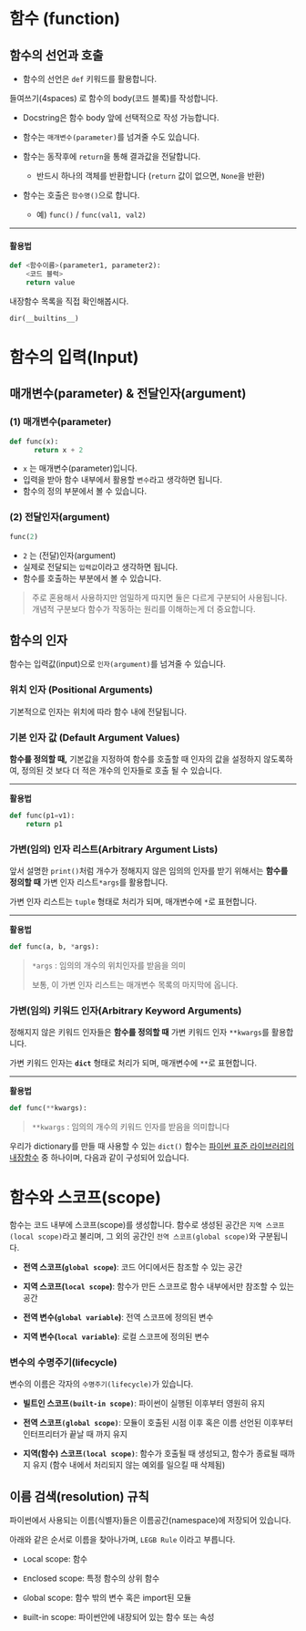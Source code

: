 # 함수 (function)

## 함수의 선언과 호출

- 함수의 선언은 `def` 키워드를 활용합니다.

들여쓰기(4spaces) 로 함수의 body(코드 블록)를 작성합니다.

- Docstring은 함수 body 앞에 선택적으로 작성 가능합니다.

- 함수는 `매개변수(parameter)`를 넘겨줄 수도 있습니다.

- 함수는 동작후에 `return`을 통해 결과값을 전달합니다.
  - 반드시 하나의 객체를 반환합니다 (`return` 값이 없으면, `None`을 반환)

- 함수는 호출은 `함수명()`으로 합니다.
  - 예) `func()` / `func(val1, val2)`

------

#### 활용법

```python
def <함수이름>(parameter1, parameter2):
    <코드 블럭>
    return value
```

내장함수 목록을 직접 확인해봅시다.

`dir(__builtins__)`



# 함수의 입력(Input)

## 매개변수(parameter) & 전달인자(argument)

### (1) 매개변수(parameter)

```python
def func(x):
      return x + 2
```

- `x` 는 매개변수(parameter)입니다.
- 입력을 받아 함수 내부에서 활용할 `변수`라고 생각하면 됩니다.
- 함수의 정의 부분에서 볼 수 있습니다.

### (2) 전달인자(argument)

```python
func(2)
```

- `2` 는 (전달)인자(argument)
- 실제로 전달되는 `입력값`이라고 생각하면 됩니다.
- 함수를 호출하는 부분에서 볼 수 있습니다.

> 주로 혼용해서 사용하지만 엄밀하게 따지면 둘은 다르게 구분되어 사용됩니다. 개념적 구분보다 함수가 작동하는 원리를 이해하는게 더 중요합니다.



## 함수의 인자

함수는 입력값(input)으로 `인자(argument)`를 넘겨줄 수 있습니다.

### 위치 인자 (Positional Arguments)

기본적으로 인자는 위치에 따라 함수 내에 전달됩니다.

### 기본 인자 값 (Default Argument Values)

**함수를 정의할 때,** 기본값을 지정하여 함수를 호출할 때 인자의 값을 설정하지 않도록하여, 정의된 것 보다 더 적은 개수의 인자들로 호출 될 수 있습니다.

------

**활용법**

```python
def func(p1=v1):
    return p1
```



### 가변(임의) 인자 리스트(Arbitrary Argument Lists)

앞서 설명한 `print()`처럼 개수가 정해지지 않은 임의의 인자를 받기 위해서는 **함수를 정의할 때** 가변 인자 리스트`*args`를 활용합니다.

가변 인자 리스트는 `tuple` 형태로 처리가 되며, 매개변수에 `*`로 표현합니다.

------

**활용법**

```python
def func(a, b, *args):
```

> `*args` : 임의의 개수의 위치인자를 받음을 의미
>
> 보통, 이 가변 인자 리스트는 매개변수 목록의 마지막에 옵니다.



### 가변(임의) 키워드 인자(Arbitrary Keyword Arguments)

정해지지 않은 키워드 인자들은 **함수를 정의할 때** 가변 키워드 인자 `**kwargs`를 활용합니다.

가변 키워드 인자는 **`dict`** 형태로 처리가 되며, 매개변수에 `**`로 표현합니다.

------

**활용법**

```python
def func(**kwargs):
```

> `**kwargs` : 임의의 개수의 키워드 인자를 받음을 의미합니다

우리가 dictionary를 만들 때 사용할 수 있는 `dict()` 함수는 [파이썬 표준 라이브러리의 내장함수](https://docs.python.org/ko/3.6/library/functions.html) 중 하나이며, 다음과 같이 구성되어 있습니다.



# 함수와 스코프(scope)

함수는 코드 내부에 스코프(scope)를 생성합니다. 함수로 생성된 공간은 `지역 스코프(local scope)`라고 불리며, 그 외의 공간인 `전역 스코프(global scope)`와 구분됩니다.

- **전역 스코프(`global scope`)**: 코드 어디에서든 참조할 수 있는 공간
- **지역 스코프(`local scope`)**: 함수가 만든 스코프로 함수 내부에서만 참조할 수 있는 공간

- **전역 변수(`global variable`)**: 전역 스코프에 정의된 변수
- **지역 변수(`local variable`)**: 로컬 스코프에 정의된 변수



### 변수의 수명주기(lifecycle)

변수의 이름은 각자의 `수명주기(lifecycle)`가 있습니다.

- **빌트인 스코프`(built-in scope)`**: 파이썬이 실행된 이후부터 영원히 유지

- **전역 스코프`(global scope)`**: 모듈이 호출된 시점 이후 혹은 이름 선언된 이후부터 인터프리터가 끝날 때 까지 유지

- **지역(함수) 스코프`(local scope)`**: 함수가 호출될 때 생성되고, 함수가 종료될 때까지 유지 (함수 내에서 처리되지 않는 예외를 일으킬 때 삭제됨)

## 이름 검색(resolution) 규칙

파이썬에서 사용되는 이름(식별자)들은 이름공간(namespace)에 저장되어 있습니다.

아래와 같은 순서로 이름을 찾아나가며, `LEGB Rule` 이라고 부릅니다.

- `L`ocal scope: 함수

- `E`nclosed scope: 특정 함수의 상위 함수

- `G`lobal scope: 함수 밖의 변수 혹은 import된 모듈

- `B`uilt-in scope: 파이썬안에 내장되어 있는 함수 또는 속성